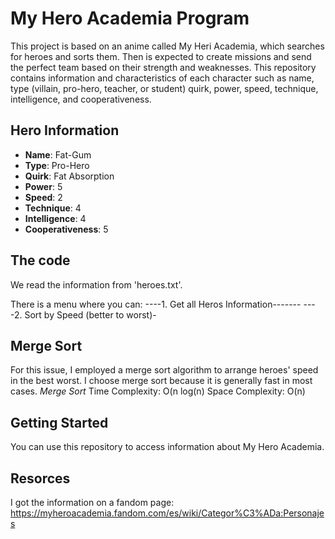 # My Hero Academia Program

This project is based on an anime called My Heri Academia, which searches for heroes and sorts them. Then is expected to create missions and send the perfect team based on their strength and weaknesses. 
This repository contains information and characteristics of each character such as name, type (villain, pro-hero, teacher, or student) quirk, power, speed, technique, intelligence, and cooperativeness. 

## Hero Information

- **Name**: Fat-Gum
- **Type**: Pro-Hero
- **Quirk**: Fat Absorption
- **Power**: 5
- **Speed**: 2
- **Technique**: 4
- **Intelligence**: 4
- **Cooperativeness**: 5

## The code 

We read the information from 'heroes.txt'. 

There is a menu where you can:
----1. Get all Heros Information-------
----2. Sort by Speed (better to worst)-

## Merge Sort

For this issue, I employed a merge sort algorithm to arrange heroes' speed in the best worst. I choose merge sort because it is generally fast in most cases. 
*Merge Sort* 
Time Complexity: O(n log(n) 
Space Complexity: O(n)



## Getting Started

You can use this repository to access information about My Hero Academia.


## Resorces

I got the information on a fandom page: 
https://myheroacademia.fandom.com/es/wiki/Categor%C3%ADa:Personajes 

